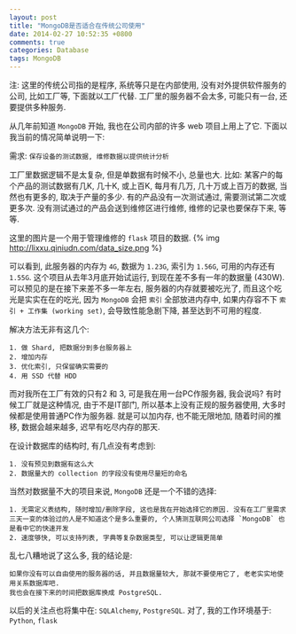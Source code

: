 ```yaml
---
layout: post
title: "MongoDB是否适合在传统公司使用"
date: 2014-02-27 10:52:35 +0800
comments: true
categories: Database
tags: MongoDB
---
```

注: 这里的传统公司指的是程序, 系统等只是在内部使用,
没有对外提供软件服务的公司, 比如工厂等, 下面就以工厂代替.
工厂里的服务器不会太多, 可能只有一台, 还要提供多种服务.

从几年前知道 `MongoDB` 开始, 我也在公司内部的许多 web 项目上用上了它.
下面以我当前的情况简单说明一下:

需求: `保存设备的测试数据, 维修数据以提供统计分析`

工厂里数据逻辑不是太复杂, 但是单数据有时候不小, 总量也大.
比如: 某客户的每个产品的测试数据有几K, 几十K, 或上百K, 每月有几万, 几十万或上百万的数据, 当然也有更多的, 取决于产量的多少. 有的产品没有一次测试通过, 需要测试第二次或更多次. 没有测试通过的产品会送到维修区进行维修, 维修的记录也要保存下来, 等等.

这里的图片是一个用于管理维修的 `flask` 项目的数据.
{% img http://lixxu.qiniudn.com/data_size.png %}

<!--more-->
可以看到, 此服务器的内存为 `4G`, 数据为 `1.23G`, 索引为 `1.56G`, 可用的内存还有 `1.55G`. 
这个项目从去年3月底开始试运行, 到现在差不多有一年的数据量 (430W).<br />
可以预见的是在接下来差不多一年左右, 服务器的内存就要被吃光了, 而且这个吃光是实实在在的吃光, 因为 `MongoDB` 会把 `索引` 全部放进内存中, 如果内存容不下 `索引 + 工作集 (working set)`, 会导致性能急剧下降, 甚至达到不可用的程度.


解决方法无非有这几个:
```
1. 做 Shard, 把数据分到多台服务器上
2. 增加内存
3. 优化索引, 只保留确实需要的
4. 用 SSD 代替 HDD
```

而对我所在工厂有效的只有2 和 3, 可是我在用一台PC作服务器, 我会说吗?
有时候工厂就是这种情况, 由于不是IT部门, 所以基本上没有正规的服务器使用, 大多时候都是使用普通PC作为服务器.
就是可以加内存, 也不能无限地加, 随着时间的推移, 数据会越来越多, 迟早有吃尽内存的那天.

在设计数据库的结构时, 有几点没有考虑到:
```
1. 没有预见到数据有这么大
2. 数据量大的 collection 的字段没有使用尽量短的命名
```

当然对数据量不大的项目来说, `MongoDB` 还是一个不错的选择:
```
1. 无需定义表结构, 随时增加/删除字段, 这也是我在开始选择它的原因. 没有在工厂里需求三天一变的体验过的人是不知道这个是多么重要的, 个人猜测互联网公司选择 `MongoDB` 也是看中它的快速开发
2. 速度够快, 可以支持列表, 字典等复杂数据类型, 可以让逻辑更简单
```

乱七八糟地说了这么多, 我的结论是:
```
如果你没有可以自由使用的服务器的话, 并且数据量较大, 那就不要使用它了, 老老实实地使用关系数据库吧.
我也会在接下来的时间把数据库换成 PostgreSQL.
```

以后的关注点也将集中在: `SQLAlchemy`, `PostgreSQL`.
对了, 我的工作环境基于: `Python`, `flask`
<!--more-->
